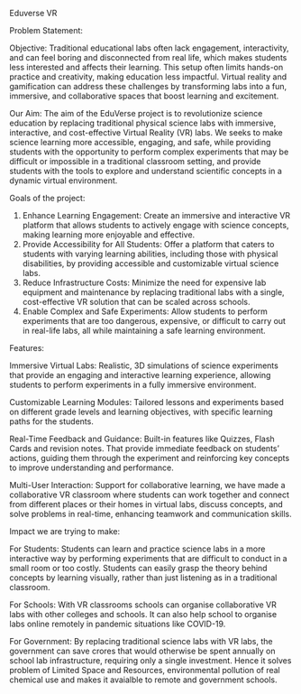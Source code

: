 Eduverse VR

Problem Statement: 

Objective: Traditional educational labs often lack engagement, interactivity, and can feel boring and disconnected from real life, 
            which makes students less interested and affects their learning. This setup often 
            limits hands-on practice and creativity, making education less impactful. 
            Virtual reality and gamification can address these challenges by transforming labs into a fun, immersive, and collaborative spaces that boost learning and excitement.

Our Aim: The aim of the EduVerse project is to revolutionize science education by replacing traditional physical science labs with immersive, interactive, 
          and cost-effective Virtual Reality (VR) labs. We seeks to make science learning more accessible, engaging, and safe, while providing students 
          with the opportunity to perform complex experiments that may be difficult or impossible in a traditional classroom setting, and provide students 
          with the tools to explore and understand scientific concepts in a dynamic virtual environment.

Goals of the project:

1. Enhance Learning Engagement: Create an immersive and interactive VR platform that allows students to actively engage with science concepts, making learning more enjoyable and effective.
2. Provide Accessibility for All Students: Offer a platform that caters to students with varying learning abilities, including those with physical disabilities, by providing accessible and customizable virtual science labs.
3. Reduce Infrastructure Costs: Minimize the need for expensive lab equipment and maintenance by replacing traditional labs with a single, cost-effective VR solution that can be scaled across schools.
4. Enable Complex and Safe Experiments: Allow students to perform experiments that are too dangerous, expensive, or difficult to carry out in real-life labs, all while maintaining a safe learning environment.

Features:

Immersive Virtual Labs: Realistic, 3D simulations of science experiments that provide an engaging and interactive learning experience, allowing students to perform experiments in a fully immersive environment.

Customizable Learning Modules: Tailored lessons and experiments based on different grade levels and learning objectives, with specific learning paths for the students.

Real-Time Feedback and Guidance: Built-in features like Quizzes, Flash Cards and revision notes. That provide immediate feedback on students’ actions, 
guiding them through the experiment and reinforcing key concepts to improve understanding and performance.

Multi-User Interaction: Support for collaborative learning, we have made a collaborative VR classroom where students can 
work together and connect from different places or their homes in virtual labs, discuss concepts, and solve problems in real-time, enhancing teamwork and communication skills.

Impact we are trying to make:

For Students: 
Students can learn and practice science labs in a more interactive way by performing experiments that are difficult to conduct in a small room or too costly.
Students can easily grasp the theory behind concepts by learning visually, rather than just listening as in a traditional classroom.

For Schools: 
With VR classrooms schools can organise collaborative VR labs with other colleges and schools.
It can also help school to organise labs online remotely in pandemic situations like COVID-19.

For Government: 
By replacing traditional science labs with VR labs, the government can save crores that would otherwise be spent annually on school lab infrastructure, requiring only a single investment.
Hence it solves problem of Limited Space and Resources, environmental pollution of real chemical use and makes it avaialble to remote and government schools.
